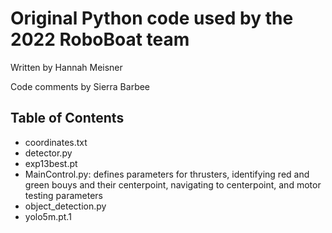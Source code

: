 # Original Python code used by the 2022 RoboBoat team

Written by Hannah Meisner
  
Code comments by Sierra Barbee

## Table of Contents
- coordinates.txt
- detector.py
- exp13best.pt
- MainControl.py: defines parameters for thrusters, identifying red and green bouys and their centerpoint, navigating to centerpoint, and motor testing parameters
- object_detection.py
- yolo5m.pt.1
